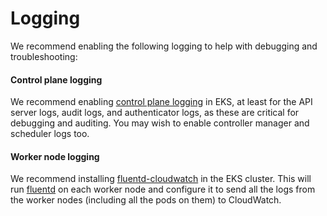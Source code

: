 # Logging

We recommend enabling the following logging to help with debugging and troubleshooting:



<div className="dlist">

#### Control plane logging

We recommend enabling [control plane logging](https://docs.aws.amazon.com/eks/latest/userguide/control-plane-logs.html)
in EKS, at least for the API server logs, audit logs, and authenticator logs, as these are critical for debugging and
auditing. You may wish to enable controller manager and scheduler logs too.

#### Worker node logging

We recommend installing [fluentd-cloudwatch](https://github.com/helm/charts/tree/master/incubator/fluentd-cloudwatch)
in the EKS cluster. This will run [fluentd](https://www.fluentd.org/) on each worker node and configure it to send all
the logs from the worker nodes (including all the pods on them) to CloudWatch.


</div>






<!-- ##DOCS-SOURCER-START
{"sourcePlugin":"Local File Copier","hash":"345e40c904372f680deb43eb3be26cd4"}
##DOCS-SOURCER-END -->
